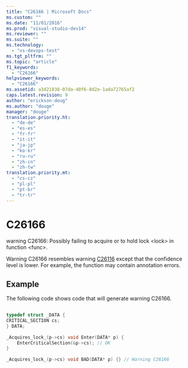 ```yaml
---
title: "C26166 | Microsoft Docs"
ms.custom: ""
ms.date: "11/01/2016"
ms.prod: "visual-studio-dev14"
ms.reviewer: ""
ms.suite: ""
ms.technology: 
  - "vs-devops-test"
ms.tgt_pltfrm: ""
ms.topic: "article"
f1_keywords: 
  - "C26166"
helpviewer_keywords: 
  - "C26166"
ms.assetid: a3d21838-07da-40f6-8d2e-1ada72765af2
caps.latest.revision: 9
author: "erickson-doug"
ms.author: "douge"
manager: "douge"
translation.priority.ht: 
  - "de-de"
  - "es-es"
  - "fr-fr"
  - "it-it"
  - "ja-jp"
  - "ko-kr"
  - "ru-ru"
  - "zh-cn"
  - "zh-tw"
translation.priority.mt: 
  - "cs-cz"
  - "pl-pl"
  - "pt-br"
  - "tr-tr"
---
```

# C26166
warning C26166: Possibly failing to acquire or to hold lock \<lock> in function \<func>.  
  
 Warning C26166 resembles warning [C26116](../code-quality/c26116.md) except that the confidence level is lower. For example, the function may contain annotation errors.  
  
## Example  
 The following code shows code that will generate warning C26166.  
  
```cpp  
  
typedef struct _DATA {   
CRITICAL_SECTION cs;   
} DATA;   
  
_Acquires_lock_(p->cs) void Enter(DATA* p) {   
    EnterCriticalSection(&p->cs); // OK   
}   
  
_Acquires_lock_(p->cs) void BAD(DATA* p) {} // Warning C26166  
  
```